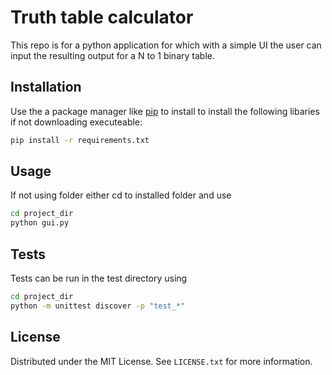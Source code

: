 # Truth table calculator

This repo is for a python application for which with a simple UI the user can input the resulting output for a N to 1 binary table. 

## Installation

Use the a package manager like [pip](https://pip.pypa.io/en/stable/) to install to install the following libaries if not downloading executeable:

```bash
pip install -r requirements.txt
```

## Usage
If not using folder either cd to installed folder and use 
```bash
cd project_dir
python gui.py
```

## Tests

Tests can be run in the test directory using 
``` bash
cd project_dir
python -m unittest discover -p "test_*"
```


## License

Distributed under the MIT License. See `LICENSE.txt` for more information.
